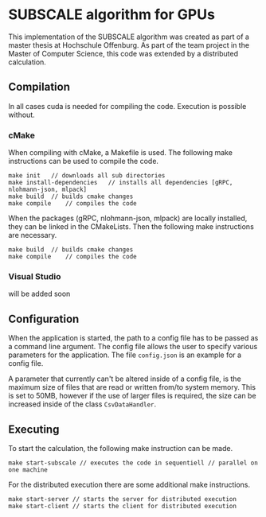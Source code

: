 # SUBSCALE algorithm for GPUs

This implementation of the SUBSCALE algorithm was created as part of a master thesis at Hochschule Offenburg. As part of the team project in the Master of Computer Science, this code was extended by a distributed calculation. 

## Compilation

In all cases cuda is needed for compiling the code. Execution is possible without.

### cMake

When compiling with cMake, a Makefile is used. The following make instructions can be used to compile the code.

```
make init   // downloads all sub directories
make install-dependencies   // installs all dependencies [gRPC, nlohmann-json, mlpack]
make build  // builds cmake changes
make compile    // compiles the code 
```

When the packages (gRPC, nlohmann-json, mlpack) are locally installed, they can be linked in the CMakeLists. Then the following make instructions are necessary.

```
make build  // builds cmake changes
make compile    // compiles the code 
```

### Visual Studio

will be added soon

## Configuration
When the application is started, the path to a config file has to be passed as a command line argument. The config file allows the user to specify various parameters for the application. The file `config.json` is an example for a config file. 

A parameter that currently can't be altered inside of a config file, is the maximum size of files that are read or written from/to system memory. This is set to 50MB, however if the use of larger files is required, the size can be increased inside of the class `CsvDataHandler`.

## Executing

To start the calculation, the following make instruction can be made.

```
make start-subscale // executes the code in sequentiell // parallel on one machine
```

For the distributed execution there are some additional make instructions.

```
make start-server // starts the server for distributed execution
make start-client // starts the client for distributed execution
```